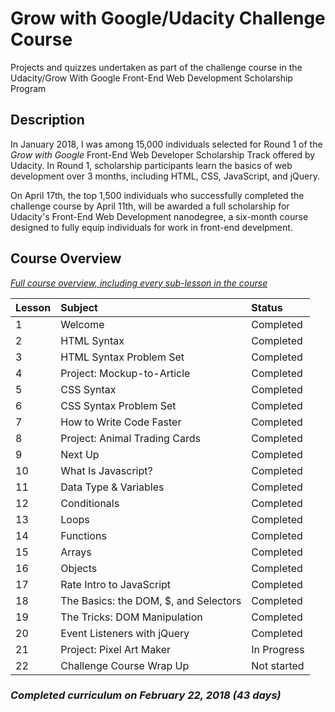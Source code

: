 # Grow with Google/Udacity Challenge Course

Projects and quizzes undertaken as part of the challenge course in the Udacity/Grow With Google Front-End Web Development Scholarship Program

## Description

In January 2018, I was among 15,000 individuals selected for Round 1 of the _Grow with Google_ Front-End Web Developer Scholarship Track offered by Udacity.  In Round 1, scholarship participants learn the basics of web development over 3 months, including HTML, CSS, JavaScript, and jQuery.

On April 17th, the top 1,500 individuals who successfully completed the challenge course by April 11th, will be awarded a full scholarship for Udacity's Front-End Web Development nanodegree, a six-month course designed to fully equip individuals for work in front-end develpment.

## Course Overview
_[Full course overview, including every sub-lesson in the course](https://github.com/nickhaynes/Grow-with-Google-Udacity/blob/master/docs/FEWD-Challenge-Course-Lessons.pdf)_

| Lesson     | Subject                       | Status      | 
|:------------|:-----------------------------|:------------|
|   1   | Welcome                       | Completed   |
|   2   | HTML Syntax                   | Completed   | 
|   3   | HTML Syntax Problem Set       | Completed   |   
|   4   | Project: Mockup-to-Article    | Completed   | 
|   5   | CSS Syntax                    | Completed   | 
|   6   | CSS Syntax Problem Set        | Completed   |
|   7   | How to Write Code Faster      | Completed   | 
|   8   | Project: Animal Trading Cards | Completed   |
|   9   | Next Up                       | Completed   | 
|  10   | What Is Javascript?           | Completed   | 
|  11   | Data Type & Variables         | Completed   | 
|  12   | Conditionals                  | Completed   | 
|  13   | Loops                         | Completed   | 
|  14   | Functions                     | Completed   |
|  15   | Arrays                        | Completed   | 
|  16   | Objects                       | Completed   | 
|  17   | Rate Intro to JavaScript      | Completed   | 
|  18   | The Basics: the DOM, $, and Selectors | Completed |    
|  19   | The Tricks: DOM Manipulation  | Completed   | 
|  20   | Event Listeners with jQuery   | Completed   | 
|  21   | Project: Pixel Art Maker      | In Progress |  
|  22   | Challenge Course Wrap Up      | Not started |   

### _Completed curriculum on February 22, 2018 (43 days)_
